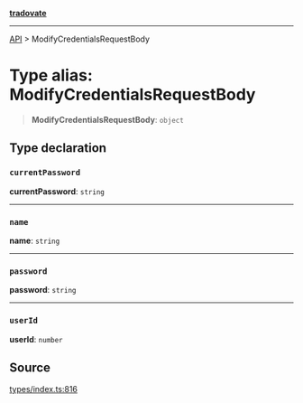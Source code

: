 [**tradovate**](../README.md)

***

[API](../API.md) > ModifyCredentialsRequestBody

# Type alias: ModifyCredentialsRequestBody

> **ModifyCredentialsRequestBody**: `object`

## Type declaration

### `currentPassword`

**currentPassword**: `string`

***

### `name`

**name**: `string`

***

### `password`

**password**: `string`

***

### `userId`

**userId**: `number`

## Source

[types/index.ts:816](https://github.com/cgilly2fast/tradovate-typescript/blob/b1caea5/src/types/index.ts#L816)
